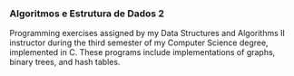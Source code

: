 <h3>Algoritmos e Estrutura de Dados 2</h3>
Programming exercises assigned by my Data Structures and Algorithms II instructor during the third semester of my Computer Science degree, implemented in C. These programs include implementations of graphs, binary trees, and hash tables.
